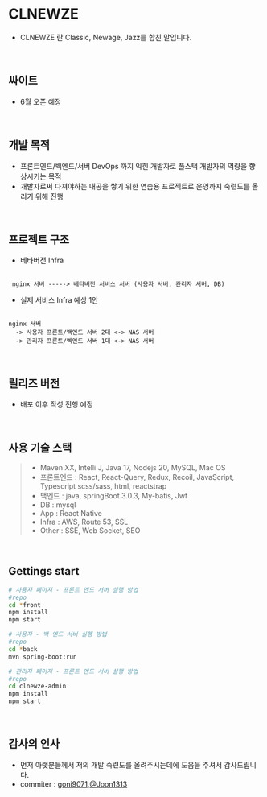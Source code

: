 # CLNEWZE

- CLNEWZE 란 Classic, Newage, Jazz를 합친 말입니다.
<br/>

## 싸이트

- 6월 오픈 예정

<br/>

## 개발 목적

- 프론트엔드/백엔드/서버 DevOps 까지 익힌 개발자로 풀스택 개발자의 역량을 향상시키는 목적
- 개발자로써 다져야하는 내공을 쌓기 위한 연습용 프로젝트로 운영까지 숙련도를 올리기 위해 진행

<br/>

## 프로젝트 구조

- 베타버전 Infra

```

 nginx 서버 -----> 베타버전 서비스 서버 (사용자 서버, 관리자 서버, DB)

```

- 실제 서비스 Infra 예상 1안

```

nginx 서버
  -> 사용자 프론트/백엔드 서버 2대 <-> NAS 서버
  -> 관리자 프론트/벡엔드 서버 1대 <-> NAS 서버

```

<br/>

## 릴리즈 버전
- 배포 이후 작성 진행 예정

<br/>

## 사용 기술 스택

> - Maven XX, Intelli J, Java 17, Nodejs 20, MySQL, Mac OS
> - 프론트엔드 : React, React-Query, Redux, Recoil, JavaScript, Typescript scss/sass, html, reactstrap
> - 백엔드 : java, springBoot 3.0.3, My-batis, Jwt
> - DB : mysql
> - App : React Native
> - Infra : AWS, Route 53, SSL
> - Other : SSE, Web Socket, SEO

<br/>

## Gettings start

```bash
# 사용자 페이지 - 프론트 엔드 서버 실행 방법
#repo
cd *front
npm install
npm start

# 사용자 - 백 엔드 서버 실행 방법
#repo
cd *back
mvn spring-boot:run

# 관리자 페이지 - 프론트 엔드 서버 실행 방법
#repo
cd clnewze-admin
npm install
npm start

```

<br/>

## 감사의 인사

- 먼저 아랫분들께서 저의 개발 숙련도를 올려주시는데에 도움을 주셔서 감사드립니다.
- commiter : [goni9071](https://github.com/goni9071),[@Joon1313](https://github.com/Joon1313)
